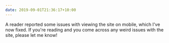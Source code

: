 ```yaml
---
date: 2019-09-01T21:36:17+10:00
---
```

A reader reported some issues with viewing the site on mobile, which I've now fixed. If you're reading and you come across any weird issues with the site, please let me know!
